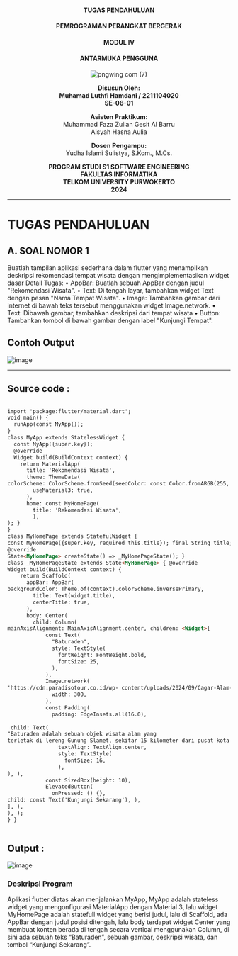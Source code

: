 <div style="text-align: center;">

#### TUGAS PENDAHULUAN  
#### PEMROGRAMAN PERANGKAT BERGERAK  
#### MODUL IV  
#### ANTARMUKA PENGGUNA  

![pngwing com (7)](https://github.com/user-attachments/assets/b82829d5-d503-46ec-8a90-c3839a70c6b8)

**Disusun Oleh:**  
**Muhamad Luthfi Hamdani / 2211104020**  
**SE-06-01**  

**Asisten Praktikum:**  
Muhammad Faza Zulian Gesit Al Barru  
Aisyah Hasna Aulia  

**Dosen Pengampu:**  
Yudha Islami Sulistya, S.Kom., M.Cs.  


**PROGRAM STUDI S1 SOFTWARE ENGINEERING**  
**FAKULTAS INFORMATIKA**  
**TELKOM UNIVERSITY PURWOKERTO**  
**2024**

</div>

---

# TUGAS PENDAHULUAN
## A. SOAL NOMOR 1
Buatlah tampilan aplikasi sederhana dalam flutter yang menampilkan deskripsi rekomendasi tempat wisata dengan mengimplementasikan widget dasar
Detail Tugas:
• AppBar: Buatlah sebuah AppBar dengan judul "Rekomendasi Wisata".
• Text: Di tengah layar, tambahkan widget Text dengan pesan "Nama Tempat Wisata".
• Image: Tambahkan gambar dari internet di bawah teks tersebut menggunakan widget Image.network.
• Text: Dibawah gambar, tambahkan deskripsi dari tempat wisata
• Button: Tambahkan tombol di bawah gambar dengan label "Kunjungi Tempat".

## Contoh Output

![image](https://github.com/user-attachments/assets/78d2c84a-0d88-4ccf-9fb1-59e724f87fa7)

---

## Source code :

```markdown

import 'package:flutter/material.dart';
void main() {
  runApp(const MyApp());
}
class MyApp extends StatelessWidget {
  const MyApp({super.key});
  @override
  Widget build(BuildContext context) {
    return MaterialApp(
      title: 'Rekomendasi Wisata',
      theme: ThemeData(
colorScheme: ColorScheme.fromSeed(seedColor: const Color.fromARGB(255, 97, 61, 176)),
        useMaterial3: true,
      ),
      home: const MyHomePage(
        title: 'Rekomendasi Wisata',
        ),
); }
}
class MyHomePage extends StatefulWidget {
const MyHomePage({super.key, required this.title}); final String title;
@override
State<MyHomePage> createState() => _MyHomePageState(); }
class _MyHomePageState extends State<MyHomePage> { @override
Widget build(BuildContext context) {
    return Scaffold(
      appBar: AppBar(
backgroundColor: Theme.of(context).colorScheme.inversePrimary,
        title: Text(widget.title),
        centerTitle: true,
      ),
      body: Center(
        child: Column(
mainAxisAlignment: MainAxisAlignment.center, children: <Widget>[
            const Text(
              "Baturaden",
              style: TextStyle(
                fontWeight: FontWeight.bold,
                fontSize: 25,
              ),
            ),
            Image.network(
'https://cdn.paradisotour.co.id/wp- content/uploads/2024/09/Cagar-Alam-Baturaden.jpg',
              width: 300,
            ),
            const Padding(
              padding: EdgeInsets.all(16.0),
   
 child: Text(
"Baturaden adalah sebuah objek wisata alam yang
terletak di lereng Gunung Slamet, sekitar 15 kilometer dari pusat kota Purwokerto, Kabupaten Banyumas, Jawa Tengah. Terkenal dengan pemandangan alamnya yang indah dan udara yang sejuk, Baturaden menjadi destinasi favorit wisatawan lokal maupun mancanegara.",
                textAlign: TextAlign.center,
                style: TextStyle(
                  fontSize: 16,
                ),
), ),
            const SizedBox(height: 10),
            ElevatedButton(
              onPressed: () {},
child: const Text('Kunjungi Sekarang'), ),
], ),
), );
} }
  

```

## Output :


![image](https://github.com/user-attachments/assets/04789272-116e-400c-9f4e-52ecb4dde42a)

### Deskripsi Program
Aplikasi flutter diatas akan menjalankan MyApp, MyApp adalah stateless widget yang mengonfigurasi MaterialApp dengan Material 3, lalu widget MyHomePage adalah statefull widget yang berisi judul, lalu di Scaffold, ada AppBar dengan judul posisi ditengah, lalu body terdapat widget Center yang membuat konten berada di tengah secara vertical menggunakan Column, di sini ada sebuah teks “Baturaden”, sebuah gambar, deskripsi wisata, dan tombol “Kunjungi Sekarang”.


